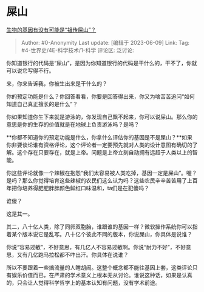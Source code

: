 # 屎山
[生物的基因有没有可能是“祖传屎山”？](https://www.zhihu.com/question/426635186/answer/3041063815)

> Author: #0-Anonymity
> Last update: [编辑于 2023-06-09]
> Link:
> Tag: #4-世界史/4E-科学技术/1-科学 
> 评论区:
> 泛讨论:

你知道银行的代码是“屎山”，是因为你知道银行的代码是干什么的，干不了，你就可以说它写得不行。

来，你来告诉我，你被生出来是干什么的？

你的预定功能是什么？你回答看看，你要是回答得出来，你又为啥苦苦追问“如何知道自己真正擅长的是什么”？

你如果知道你生下来就是游泳的，你发现自己飘不起来，你可以说屎山。那么你的意思是你的生存的价值就是在地球上负责游泳吗？是吗？

**你都不知道你的预定功能是什么，你拿什么评估你的基因是不是屎山？**如果你非要谈论谁有资格评论，这个评论者一定要预先就对人类的设计意图有确切的了解。这个存在只要存在，就是上帝。问题是上帝立刻自动拥有远超于人类以上的智能。

你这些评论就像一个辣椒在抱怨“我们太容易被人类吃掉，基因一定是屎山”。喔？是吗？那么你觉得培育这些辣椒的农民们这么认为吗？这些农民辛辛苦苦用了上百年把你培养得肥肥胖胖颜色鲜红口味温和，ta们是在犯傻吗？

谁傻？

这是其一。

其二，八十亿人类，除了同卵双胞胎，谁跟谁的基因一样？微软操作系统你可以指着某个版本说它是乱写。八十亿个彼此不同的版本，你说屎山，你具体是说谁？

你说“容易过敏”，不好意思，有几亿人不容易过敏啊。你说“耐力不好”，不好意思，又有几亿跑马拉松都不咋出汗。你具体在说谁？

所以不要跟着一些搞流量的人瞎胡闹。这整个概念都不能往基因上套，这类评论只有娱乐价值而已，在严肃的学术意义上根本无从讨论。谁说这种话，如果是认真的，只会让人觉得科学哲学上的基本认知有问题，没有学术前途。